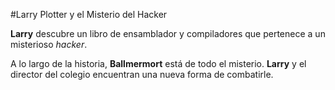 ﻿#Larry Plotter y el Misterio del Hacker

**Larry** descubre un libro de ensamblador y compiladores que pertenece a un misterioso *hacker*.

A lo largo de la historia, **Ballmermort** está de todo el misterio.
**Larry** y el director del colegio encuentran una nueva forma de combatirle.